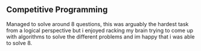 ## Competitive Programming
Managed to solve around 8 questions, this was arguably the hardest task from a logical perspective but i enjoyed racking my brain trying to come up with algorithms to solve the different problems and im happy that i was able to solve 8.

